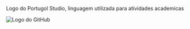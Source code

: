 Logo do Portugol Studio, linguagem utilizada para atividades academicas

![Logo do GitHub](https://github.githubassets.com/images/modules/logos_page/GitHub-Mark.png)
